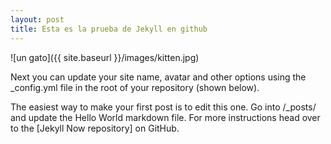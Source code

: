 ```yaml
---
layout: post
title: Esta es la prueba de Jekyll en github
---
```

![un gato]({{ site.baseurl }}/images/kitten.jpg)

Next you can update your site name, avatar and other options using the _config.yml file in the root of your repository (shown below).

The easiest way to make your first post is to edit this one. Go into /_posts/ and update the Hello World markdown file. For more instructions head over to the [Jekyll Now repository] on GitHub.
